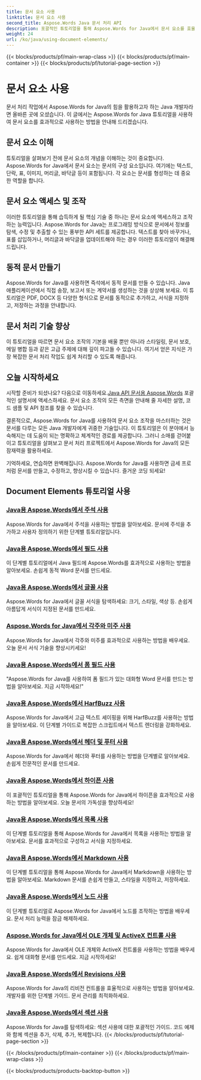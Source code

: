 ```yaml
---
title: 문서 요소 사용
linktitle: 문서 요소 사용
second_title: Aspose.Words Java 문서 처리 API
description: 포괄적인 튜토리얼을 통해 Aspose.Words for Java에서 문서 요소를 효율적으로 사용하는 방법을 알아보세요. 오늘 Java 문서 처리 기술을 향상시키세요!
weight: 24
url: /ko/java/using-document-elements/
---
```


{{< blocks/products/pf/main-wrap-class >}}
{{< blocks/products/pf/main-container >}}
{{< blocks/products/pf/tutorial-page-section >}}

# 문서 요소 사용


문서 처리 작업에서 Aspose.Words for Java의 힘을 활용하고자 하는 Java 개발자라면 올바른 곳에 오셨습니다. 이 글에서는 Aspose.Words for Java 튜토리얼을 사용하여 문서 요소를 효과적으로 사용하는 방법을 안내해 드리겠습니다.

## 문서 요소 이해

튜토리얼을 살펴보기 전에 문서 요소의 개념을 이해하는 것이 중요합니다. Aspose.Words for Java에서 문서 요소는 문서의 구성 요소입니다. 여기에는 텍스트, 단락, 표, 이미지, 머리글, 바닥글 등이 포함됩니다. 각 요소는 문서를 형성하는 데 중요한 역할을 합니다.

## 문서 요소 액세스 및 조작

이러한 튜토리얼을 통해 습득하게 될 핵심 기술 중 하나는 문서 요소에 액세스하고 조작하는 능력입니다. Aspose.Words for Java는 프로그래밍 방식으로 문서에서 정보를 탐색, 수정 및 추출할 수 있는 풍부한 API 세트를 제공합니다. 텍스트를 찾아 바꾸거나, 표를 삽입하거나, 머리글과 바닥글을 업데이트해야 하는 경우 이러한 튜토리얼이 해결해 드립니다.

## 동적 문서 만들기

Aspose.Words for Java를 사용하면 즉석에서 동적 문서를 만들 수 있습니다. Java 애플리케이션에서 직접 송장, 보고서 또는 계약서를 생성하는 것을 상상해 보세요. 이 튜토리얼은 PDF, DOCX 등 다양한 형식으로 문서를 동적으로 추가하고, 서식을 지정하고, 저장하는 과정을 안내합니다.

## 문서 처리 기술 향상

이 튜토리얼을 따르면 문서 요소 조작의 기본을 배울 뿐만 아니라 스타일링, 문서 보호, 메일 병합 등과 같은 고급 주제에 대해 깊이 파고들 수 있습니다. 여기서 얻은 지식은 가장 복잡한 문서 처리 작업도 쉽게 처리할 수 있도록 해줍니다.

## 오늘 시작하세요

 시작할 준비가 되셨나요? 다음으로 이동하세요.[Java API 문서용 Aspose.Words](https://reference.aspose.com/words/java/) 포괄적인 설명서에 액세스하세요. 문서 요소 조작의 모든 측면을 안내해 줄 자세한 설명, 코드 샘플 및 API 참조를 찾을 수 있습니다.

결론적으로, Aspose.Words for Java를 사용하여 문서 요소 조작을 마스터하는 것은 문서를 다루는 모든 Java 개발자에게 귀중한 기술입니다. 이 튜토리얼은 이 분야에서 능숙해지는 데 도움이 되는 명확하고 체계적인 경로를 제공합니다. 그러니 소매를 걷어붙이고 튜토리얼을 살펴보고 문서 처리 프로젝트에서 Aspose.Words for Java의 모든 잠재력을 활용하세요.

기억하세요, 연습하면 완벽해집니다. Aspose.Words for Java를 사용하면 금세 프로처럼 문서를 만들고, 수정하고, 향상시킬 수 있습니다. 즐거운 코딩 되세요!

## Document Elements 튜토리얼 사용
### [Java용 Aspose.Words에서 주석 사용](./using-comments/)
Aspose.Words for Java에서 주석을 사용하는 방법을 알아보세요. 문서에 주석을 추가하고 사용자 정의하기 위한 단계별 튜토리얼입니다.
### [Java용 Aspose.Words에서 필드 사용](./using-fields/)
이 단계별 튜토리얼에서 Java 필드에 Aspose.Words를 효과적으로 사용하는 방법을 알아보세요. 손쉽게 동적 Word 문서를 만드세요.
### [Java용 Aspose.Words에서 글꼴 사용](./using-fonts/)
Aspose.Words for Java에서 글꼴 서식을 탐색하세요: 크기, 스타일, 색상 등. 손쉽게 아름답게 서식이 지정된 문서를 만드세요.
### [Aspose.Words for Java에서 각주와 미주 사용](./using-footnotes-and-endnotes/)
Aspose.Words for Java에서 각주와 미주를 효과적으로 사용하는 방법을 배우세요. 오늘 문서 서식 기술을 향상시키세요!
### [Java용 Aspose.Words에서 폼 필드 사용](./using-form-fields/)
"Aspose.Words for Java를 사용하여 폼 필드가 있는 대화형 Word 문서를 만드는 방법을 알아보세요. 지금 시작하세요!"
### [Java용 Aspose.Words에서 HarfBuzz 사용](./using-harfbuzz/)
Aspose.Words for Java에서 고급 텍스트 셰이핑을 위해 HarfBuzz를 사용하는 방법을 알아보세요. 이 단계별 가이드로 복잡한 스크립트에서 텍스트 렌더링을 강화하세요.
### [Java용 Aspose.Words에서 헤더 및 푸터 사용](./using-headers-and-footers/)
Aspose.Words for Java에서 헤더와 푸터를 사용하는 방법을 단계별로 알아보세요. 손쉽게 전문적인 문서를 만드세요.
### [Java용 Aspose.Words에서 하이픈 사용](./using-hyphenation/)
이 포괄적인 튜토리얼을 통해 Aspose.Words for Java에서 하이픈을 효과적으로 사용하는 방법을 알아보세요. 오늘 문서의 가독성을 향상하세요!
### [Java용 Aspose.Words에서 목록 사용](./using-lists/)
이 단계별 튜토리얼을 통해 Aspose.Words for Java에서 목록을 사용하는 방법을 알아보세요. 문서를 효과적으로 구성하고 서식을 지정하세요.
### [Java용 Aspose.Words에서 Markdown 사용](./using-markdown/)
이 단계별 튜토리얼을 통해 Aspose.Words for Java에서 Markdown을 사용하는 방법을 알아보세요. Markdown 문서를 손쉽게 만들고, 스타일을 지정하고, 저장하세요.
### [Java용 Aspose.Words에서 노드 사용](./using-nodes/)
이 단계별 튜토리얼로 Aspose.Words for Java에서 노드를 조작하는 방법을 배우세요. 문서 처리 능력을 잠금 해제하세요.
### [Aspose.Words for Java에서 OLE 개체 및 ActiveX 컨트롤 사용](./using-ole-objects-and-activex/)
Aspose.Words for Java에서 OLE 개체와 ActiveX 컨트롤을 사용하는 방법을 배우세요. 쉽게 대화형 문서를 만드세요. 지금 시작하세요!
### [Java용 Aspose.Words에서 Revisions 사용](./using-revisions/)
Aspose.Words for Java의 리비전 컨트롤을 효율적으로 사용하는 방법을 알아보세요. 개발자를 위한 단계별 가이드. 문서 관리를 최적화하세요.
### [Java용 Aspose.Words에서 섹션 사용](./using-sections/)
Aspose.Words for Java를 탐색하세요: 섹션 사용에 대한 포괄적인 가이드. 코드 예제와 함께 섹션을 추가, 삭제, 추가, 복제합니다.
{{< /blocks/products/pf/tutorial-page-section >}}

{{< /blocks/products/pf/main-container >}}
{{< /blocks/products/pf/main-wrap-class >}}

{{< blocks/products/products-backtop-button >}}
